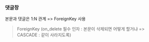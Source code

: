 ###  댓글창

본문과 댓글은 1:N 관계 => ForeignKey 사용

> ForeignKey (on_delete 필수 인자 : 본문이 삭제되면 어떻게 할거냐 =>  CASCADE : 같이  사라지도록)

